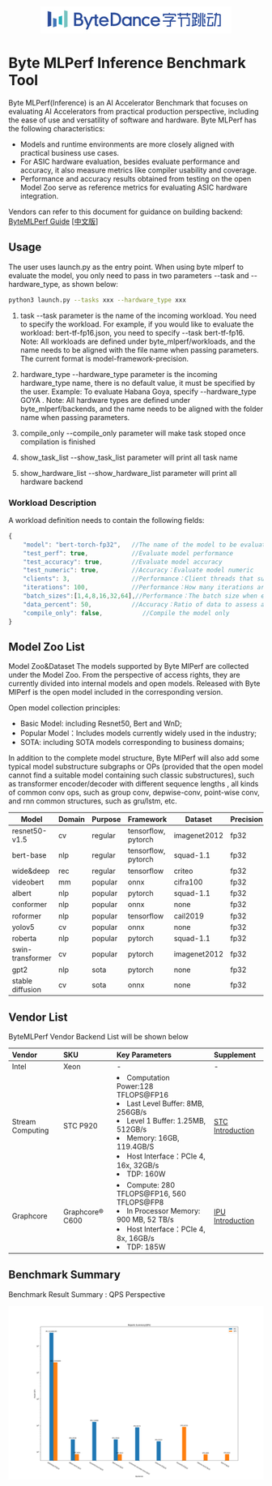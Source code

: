 <div align="center">
  <img src="byte_mlperf/images/icon.png">
</div>


# Byte MLPerf Inference Benchmark Tool
Byte MLPerf(Inference) is an AI Accelerator Benchmark that focuses on evaluating AI Accelerators from practical production perspective, including the ease of use and versatility of software and hardware. Byte MLPerf has the following characteristics:
- Models and runtime environments are more closely aligned with practical business use cases.
- For ASIC hardware evaluation, besides evaluate performance and accuracy, it also measure metrics like compiler usability and coverage.
- Performance and accuracy results obtained from testing on the open Model Zoo serve as reference metrics for evaluating ASIC hardware integration.

Vendors can refer to this document for guidance on building backend: [ByteMLPerf Guide](https://bytedance.us.feishu.cn/docx/L98Mdw3J6obMtJxeRBzuHeRbsof) [[中文版](https://bytedance.feishu.cn/docs/doccno9eLS3OseTA5aMBeeQf2cf#TDK8of)]

## Usage
The user uses launch.py as the entry point. When using byte mlperf to evaluate the model, you only need to pass in two parameters --task and --hardware_type, as shown below:
```bash
python3 launch.py --tasks xxx --hardware_type xxx
```

1. task
--task parameter is the name of the incoming workload. You need to specify the workload. For example, if you would like to evaluate the workload: bert-tf-fp16.json, you need to specify --task bert-tf-fp16.
Note: All workloads are defined under byte_mlperf/workloads, and the name needs to be aligned with the file name when passing parameters. The current format is model-framework-precision.

2. hardware_type
--hardware_type parameter is the incoming hardware_type name, there is no default value, it must be specified by the user. Example: To evaluate Habana Goya, specify --hardware_type GOYA .
Note: All hardware types are defined under byte_mlperf/backends, and the name needs to be aligned with the folder name when passing parameters.

3. compile_only
--compile_only parameter will make task stoped once compilation is finished

4. show_task_list
--show_task_list parameter will print all task name

5. show_hardware_list
--show_hardware_list parameter will print all hardware backend

### Workload Description
A workload definition needs to contain the following fields:
```javascript
{
    "model": "bert-torch-fp32",   //The name of the model to be evaluated, which needs to be aligned with the model_zoo name
    "test_perf": true,            //Evaluate model performance
    "test_accuracy": true,        //Evaluate model accuracy
    "test_numeric": true,         //Accuracy：Evaluate model numeric
    "clients": 3,                 //Performance：Client threads that submit data
    "iterations": 100,            //Performance：How many iterations are submitted by each thread
    "batch_sizes":[1,4,8,16,32,64],//Performance：The batch size when each thread submits data
    "data_percent": 50,           //Accuracy：Ratio of data to assess accuracy, [1-100]
    "compile_only": false,           //Compile the model only
}
```

## Model Zoo List
Model Zoo&Dataset
The models supported by Byte MlPerf are collected under the Model Zoo. From the perspective of access rights, they are currently divided into internal models and open models. Released with Byte MlPerf is the open model included in the corresponding version.

Open model collection principles:
- Basic Model: including Resnet50, Bert and WnD;
- Popular Model：Includes models currently widely used in the industry;
- SOTA: including SOTA models corresponding to business domains;

In addition to the complete model structure, Byte MlPerf will also add some typical model substructure subgraphs or OPs (provided that the open model cannot find a suitable model containing such classic substructures), such as transformer encoder/decoder with different sequence lengths , all kinds of common conv ops, such as group conv, depwise-conv, point-wise conv, and rnn common structures, such as gru/lstm, etc.

| Model | Domain | Purpose | Framework | Dataset | Precision |
| ---- | ---- | ---- | ---- | ---- | ---- |
| resnet50-v1.5 | cv | regular | tensorflow, pytorch | imagenet2012 | fp32 |
| bert-base | nlp | regular | tensorflow, pytorch | squad-1.1 | fp32 |
| wide&deep | rec | regular | tensorflow | criteo | fp32 |
| videobert | mm  |popular | onnx | cifra100 | fp32 |
| albert | nlp | popular | pytorch | squad-1.1 | fp32 |
| conformer | nlp | popular | onnx | none | fp32 |
| roformer | nlp | popular | tensorflow | cail2019 | fp32 |
| yolov5 | cv | popular | onnx | none | fp32 |
| roberta | nlp | popular | pytorch | squad-1.1 | fp32 |
| swin-transformer | cv | popular | pytorch | imagenet2012 | fp32 |
| gpt2 | nlp | sota | pytorch | none | fp32 |
| stable diffusion | cv | sota | onnx | none | fp32 |


## Vendor List
ByteMLPerf Vendor Backend List will be shown below

| Vendor |  SKU | Key Parameters | Supplement |
| :---- | :----| :---- | :---- |
| Intel | Xeon | - | - |
| Stream Computing | STC P920 | <li>Computation Power:128 TFLOPS@FP16 <li> Last Level Buffer: 8MB, 256GB/s <li>Level 1 Buffer: 1.25MB, 512GB/s   <li> Memory: 16GB, 119.4GB/S <li> Host Interface：PCIe 4, 16x, 32GB/s <li> TDP: 160W | [STC Introduction](byte_mlperf/backends/STC/README.md) |
| Graphcore | Graphcore® C600 | <li>Compute: 280 TFLOPS@FP16, 560 TFLOPS@FP8 <li> In Processor Memory: 900 MB, 52 TB/s <li> Host Interface：PCIe 4, 8x, 16GB/s <li> TDP: 185W | [IPU Introduction](byte_mlperf/backends/IPU/README.md) |

## Benchmark Summary
Benchmark Result Summary : QPS Perspective
<div align="center">
  <img src="byte_mlperf/reports/reports_summary.png">
</div>
